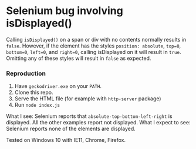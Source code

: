 # Selenium bug involving isDisplayed()

Calling `isDisplayed()` on a span or div with no contents normally results in `false`. However, if the element has the styles `position: absolute`, `top=0`, `bottom=0`, `left=0`, and `right=0`, calling isDisplayed on it will result in `true`. Omitting any of these styles will result in `false` as expected. 

### Reproduction 

1. Have `geckodriver.exe` on your `PATH`. 
1. Clone this repo.
1. Serve the HTML file (for example with `http-server` package)
1. Run `node index.js`

What I see: Selenium reports that `absolute-top-bottom-left-right` is displayed. All the other examples report not displayed.
What I expect to see: Selenium reports none of the elements are displayed.

Tested on Windows 10 with IE11, Chrome, Firefox.